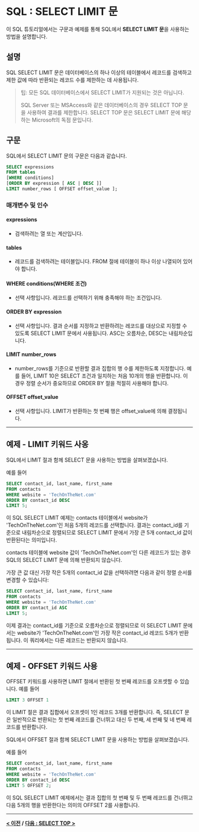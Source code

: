 # SQL : SELECT LIMIT 문

이 SQL 튜토리얼에서는 구문과 예제를 통해 SQL에서 **SELECT LIMIT 문**을 사용하는 방법을 설명합니다.

## 설명
SQL SELECT LIMIT 문은 데이터베이스의 하나 이상의 테이블에서 레코드를 검색하고 제한 값에 따라 반환되는 레코드 수를 제한하는 데 사용됩니다.

>팁: 모든 SQL 데이터베이스에서 SELECT LIMIT가 지원되는 것은 아닙니다.
>
>SQL Server 또는 MSAccess와 같은 데이터베이스의 경우 SELECT TOP 문을 사용하여 결과를 제한합니다. SELECT TOP 문은 SELECT LIMIT 문에 해당하는 Microsoft의 독점 문입니다.

## 구문
SQL에서 SELECT LIMIT 문의 구문은 다음과 같습니다.
```SQL
SELECT expressions
FROM tables
[WHERE conditions]
[ORDER BY expression [ ASC | DESC ]]
LIMIT number_rows [ OFFSET offset_value ];
```
### 매개변수 및 인수
#### **expressions**
- 검색하려는 열 또는 계산입니다.
#### **tables**
- 레코드를 검색하려는 테이블입니다. FROM 절에 테이블이 하나 이상 나열되어 있어야 합니다.
#### **WHERE conditions(WHERE 조건)**
- 선택 사항입니다. 레코드를 선택하기 위해 충족해야 하는 조건입니다.
#### **ORDER BY expression**
- 선택 사항입니다. 결과 순서를 지정하고 반환하려는 레코드를 대상으로 지정할 수 있도록 SELECT LIMIT 문에서 사용됩니다. ASC는 오름차순, DESC는 내림차순입니다.
#### **LIMIT number_rows**
- number_rows를 기준으로 반환할 결과 집합의 행 수를 제한하도록 지정합니다. 예를 들어, LIMIT 10은 SELECT 조건과 일치하는 처음 10개의 행을 반환합니다. 이 경우 정렬 순서가 중요하므로 ORDER BY 절을 적절히 사용해야 합니다.
#### **OFFSET offset_value**
- 선택 사항입니다. LIMIT가 반환하는 첫 번째 행은 offset_value에 의해 결정됩니다.

---
## 예제 - LIMIT 키워드 사옹
SQL에서 LIMIT 절과 함께 SELECT 문을 사용하는 방법을 살펴보겠습니다.

예를 들어
```SQL
SELECT contact_id, last_name, first_name
FROM contacts
WHERE website = 'TechOnTheNet.com'
ORDER BY contact_id DESC
LIMIT 5;
```
이 SQL SELECT LIMIT 예제는 contacts 테이블에서 website가 'TechOnTheNet.com'인 처음 5개의 레코드를 선택합니다. 결과는 contact_id를 기준으로 내림차순으로 정렬되므로 SELECT LIMIT 문에서 가장 큰 5개 contact_id 값이 반환된다는 의미입니다.

contacts 테이블에 website 값이 'TechOnTheNet.com'인 다른 레코드가 있는 경우 SQL의 SELECT LIMIT 문에 의해 반환되지 않습니다.

가장 큰 값 대신 가장 작은 5개의 contact_id 값을 선택하려면 다음과 같이 정렬 순서를 변경할 수 있습니다:
```SQL
SELECT contact_id, last_name, first_name
FROM contacts
WHERE website = 'TechOnTheNet.com'
ORDER BY contact_id ASC
LIMIT 5;
```
이제 결과는 contact_id를 기준으로 오름차순으로 정렬되므로 이 SELECT LIMIT 문에서는 website가 'TechOnTheNet.com'인 가장 작은 contact_id 레코드 5개가 반환됩니다. 이 쿼리에서는 다른 레코드는 반환되지 않습니다.

---
## 예제 - OFFSET 키워드 사용
OFFSET 키워드를 사용하면 LIMIT 절에서 반환된 첫 번째 레코드를 오프셋할 수 있습니다. 예를 들어
```SQL
LIMIT 3 OFFSET 1
```
이 LIMIT 절은 결과 집합에서 오프셋이 1인 레코드 3개를 반환합니다. 즉, SELECT 문은 일반적으로 반환되는 첫 번째 레코드를 건너뛰고 대신 두 번째, 세 번째 및 네 번째 레코드를 반환합니다.

SQL에서 OFFSET 절과 함께 SELECT LIMIT 문을 사용하는 방법을 살펴보겠습니다.

예를 들어
```SQL
SELECT contact_id, last_name, first_name
FROM contacts
WHERE website = 'TechOnTheNet.com'
ORDER BY contact_id DESC
LIMIT 5 OFFSET 2;
```
이 SQL SELECT LIMIT 예제에서는 결과 집합의 첫 번째 및 두 번째 레코드를 건너뛰고 다음 5개의 행을 반환한다는 의미의 OFFSET 2를 사용합니다.

---
**[< 이전](HAVING.md) / [다음 : SELECT TOP >](SELECT_TOP.md)**